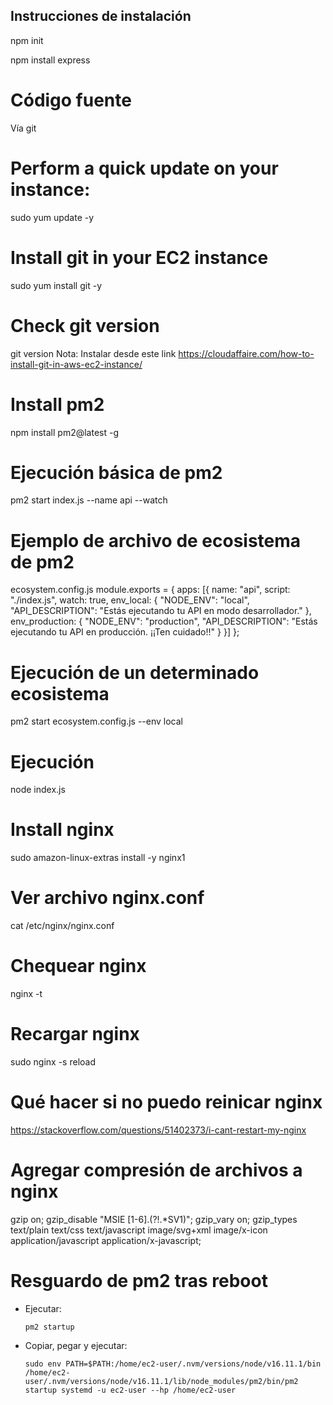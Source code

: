## Instrucciones de instalación

npm init

npm install express

# Código fuente
Vía git 
# Perform a quick update on your instance:
sudo yum update -y
 
# Install git in your EC2 instance
sudo yum install git -y
 
# Check git version
git version
Nota: Instalar desde este link https://cloudaffaire.com/how-to-install-git-in-aws-ec2-instance/


# Install pm2
npm install pm2@latest -g

# Ejecución básica de pm2
pm2 start index.js --name api --watch

# Ejemplo de archivo de ecosistema de pm2
ecosystem.config.js
module.exports = {
  apps: [{
    name: "api",
    script: "./index.js",
    watch: true,
    env_local: {
      "NODE_ENV": "local",
      "API_DESCRIPTION": "Estás ejecutando tu API en modo desarrollador."
    },
    env_production: {
      "NODE_ENV": "production",
    "API_DESCRIPTION": "Estás ejecutando tu API en producción. ¡¡Ten cuidado!!"
    }
  }]
};

# Ejecución de un determinado ecosistema

pm2 start ecosystem.config.js --env local

# Ejecución

node index.js

# Install nginx
sudo amazon-linux-extras install -y nginx1

# Ver archivo nginx.conf
cat /etc/nginx/nginx.conf

# Chequear nginx
nginx -t

# Recargar nginx
sudo nginx -s reload 

# Qué hacer si no puedo reinicar nginx
https://stackoverflow.com/questions/51402373/i-cant-restart-my-nginx

# Agregar compresión de archivos a nginx
gzip on;
gzip_disable "MSIE [1-6]\.(?!.*SV1)";
gzip_vary on;
gzip_types text/plain text/css text/javascript image/svg+xml image/x-icon application/javascript application/x-javascript;

# Resguardo de pm2 tras reboot

  - Ejecutar:

    ```pm2 startup```

  - Copiar, pegar y ejecutar:

    ```sudo env PATH=$PATH:/home/ec2-user/.nvm/versions/node/v16.11.1/bin /home/ec2-user/.nvm/versions/node/v16.11.1/lib/node_modules/pm2/bin/pm2 startup systemd -u ec2-user --hp /home/ec2-user```